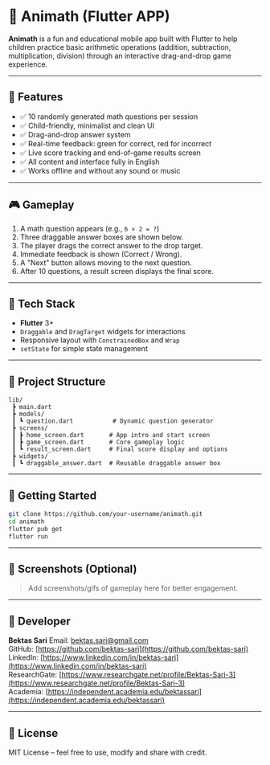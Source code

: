 # 📱 Animath (Flutter APP)

**Animath** is a fun and educational mobile app built with Flutter to help children practice basic arithmetic operations (addition, subtraction, multiplication, division) through an interactive drag-and-drop game experience.

---

## 🎯 Features

* ✅ 10 randomly generated math questions per session
* ✅ Child-friendly, minimalist and clean UI
* ✅ Drag-and-drop answer system
* ✅ Real-time feedback: green for correct, red for incorrect
* ✅ Live score tracking and end-of-game results screen
* ✅ All content and interface fully in English
* ✅ Works offline and without any sound or music

---

## 🎮 Gameplay

1. A math question appears (e.g., `6 × 2 = ?`)
2. Three draggable answer boxes are shown below.
3. The player drags the correct answer to the drop target.
4. Immediate feedback is shown (Correct / Wrong).
5. A "Next" button allows moving to the next question.
6. After 10 questions, a result screen displays the final score.

---

## 🧱 Tech Stack

* **Flutter** 3+
* `Draggable` and `DragTarget` widgets for interactions
* Responsive layout with `ConstrainedBox` and `Wrap`
* `setState` for simple state management

---

## 📁 Project Structure

```
lib/
 ┣ main.dart
 ┣ models/
 ┃ ┗ question.dart           # Dynamic question generator
 ┣ screens/
 ┃ ┣ home_screen.dart       # App intro and start screen
 ┃ ┣ game_screen.dart       # Core gameplay logic
 ┃ ┗ result_screen.dart     # Final score display and options
 ┣ widgets/
 ┃ ┗ draggable_answer.dart  # Reusable draggable answer box
```

---

## 🚀 Getting Started

```bash
git clone https://github.com/your-username/animath.git
cd animath
flutter pub get
flutter run
```

---

## 📸 Screenshots (Optional)

> Add screenshots/gifs of gameplay here for better engagement.

---

## 👤 Developer

**Bektas Sari**
Email: [bektas.sari@gmail.com](mailto:bektas.sari@gmail.com) <br>
GitHub: [https://github.com/bektas-sari](https://github.com/bektas-sari)<br>
LinkedIn: [https://www.linkedin.com/in/bektas-sari](https://www.linkedin.com/in/bektas-sari)<br>
ResearchGate: [https://www.researchgate.net/profile/Bektas-Sari-3](https://www.researchgate.net/profile/Bektas-Sari-3)<br>
Academia: [https://independent.academia.edu/bektassari](https://independent.academia.edu/bektassari)<br>

---

## 📜 License

MIT License – feel free to use, modify and share with credit.
